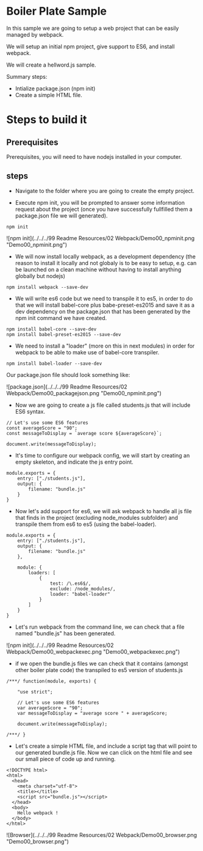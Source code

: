 # Boiler Plate Sample

In this sample we are going to setup a web project that can be easily managed
by webpack.

We will setup an initial npm project, give support to ES6, and install webpack.

We will create a hellword.js sample.

Summary steps:
 - Intialize package.json (npm init)
 - Create a simple HTML file.


# Steps to build it

## Prerequisites

Prerequisites, you will need to have nodejs installed in your computer.

## steps

- Navigate to the folder where you are going to create the empty project.

- Execute npm init, you will be prompted to answer some information request
about the project (once you have successfully fullfilled them a package.json
file we will generated).

````
npm init
````

![npm init](../../../99 Readme Resources/02 Webpack/Demo00_npminit.png "Demo00_npminit.png")

- We will now install locally webpack, as a development dependency (the reason to install it locally and not globaly is to be easy to setup, e.g. can be launched on a clean machine without having to install anything globally but nodejs)

````
npm install webpack --save-dev
````


- We will write es6 code but we need to transpile it to es5, in order to do
that we will install babel-core plus babe-preset-es2015 and save it as a dev dependency on the package.json that has been generated by the npm init command we have created.

````
npm install babel-core --save-dev
npm install babel-preset-es2015 --save-dev
````

- We need to install a "loader" (more on this in next modules) in order for
webpack to be able to make use of babel-core transpiler.

````
npm install babel-loader --save-dev
````

Our package.json file should look something like:

![package.json](../../../99 Readme Resources/02 Webpack/Demo00_packagejson.png "Demo00_npminit.png")


- Now we are going to create a js file called students.js that will include ES6 syntax.

```
// Let's use some ES6 features
const averageScore = "90";
const messageToDisplay = `average score ${averageScore}`;

document.write(messageToDisplay);
```

- It's time to configure our webpack config, we will start by creating an empty skeleton, and indicate the js entry point.

```
module.exports = {
	entry: ["./students.js"],
	output: {
		filename: "bundle.js"
	}
}
```

- Now let's add support for es6, we will ask webpack to handle all js file that  finds in the project (excluding node_modules subfolder) and transpile them from es6 to es5 (using the babel-loader).

```
module.exports = {
	entry: ["./students.js"],
	output: {
		filename: "bundle.js"
	},

	module: {
		loaders: [
			{
				test: /\.es6$/,
				exclude: /node_modules/,
				loader: "babel-loader"
			}
		]
	}
}
```


- Let's run webpack from the command line, we can check that a file named "bundle.js" has been generated.

![npm init](../../../99 Readme Resources/02 Webpack/Demo00_webpackexec.png "Demo00_webpackexec.png")

- if we open the bundle.js files we can check that it contains (amongst other boiler plate code) the transpiled to es5 version of students.js

```
/***/ function(module, exports) {

	"use strict";

	// Let's use some ES6 features
	var averageScore = "90";
	var messageToDisplay = "average score " + averageScore;

	document.write(messageToDisplay);

/***/ }
```

- Let's create a simple HTML file, and include a script tag that will point to our generated bundle.js file. Now we can click on the html file and see our small piece of code up and running.

```
<!DOCTYPE html>
<html>
  <head>
    <meta charset="utf-8">
    <title></title>
    <script src="bundle.js"></script>
  </head>
  <body>
    Hello webpack !
  </body>
</html>
```


![Browser](../../../99 Readme Resources/02 Webpack/Demo00_browser.png "Demo00_browser.png")

